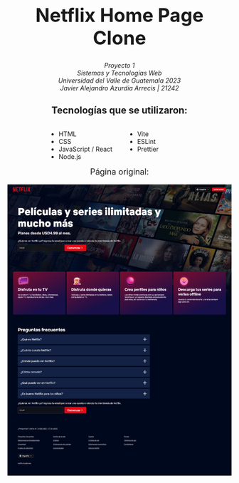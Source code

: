 <h1 align="center" style="font-size: 3em;">Netflix Home Page Clone</h1>
<div align="center" style="font-style: italic">
Proyecto 1 <br/>
Sistemas y Tecnologías Web <br/>
Universidad del Valle de Guatemala 2023 <br/>
Javier Alejandro Azurdia Arrecis | 21242 <br/>
</div>

<div style="display: flex; justify-content: center; flex-direction: column; align-items: center">
<h2 style="font-size: 1.5em;">
    Tecnologías que se utilizaron:
</h2>
<ul style=" column-count: 2; column-gap: 4em;">
    <li>HTML</li>
    <li>CSS</li>
    <li>JavaScript / React</li>
    <li>Node.js</li>
    <li>Vite</li>
    <li>ESLint</li>
    <li>Prettier</li>
</ul>
</div>
<div align="center" style="font-size: 1.3em">
Página original: <br/>

![Screenshot de la página original](Pagina-original.png)

</div>

